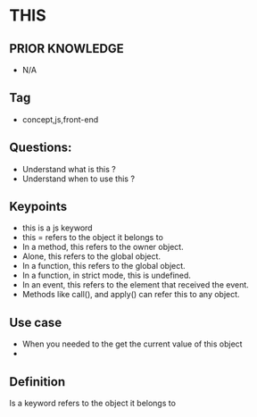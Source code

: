 # THIS


## PRIOR KNOWLEDGE
- N/A

## Tag
- concept,js,front-end

## Questions:
- Understand what is this ?
- Understand when to use this ?



## Keypoints
- this is a js keyword
- this = refers to the object it belongs to
- In a method, this refers to the owner object.
- Alone, this refers to the global object.
- In a function, this refers to the global object.
- In a function, in strict mode, this is undefined.
- In an event, this refers to the element that received the event.
- Methods like call(), and apply() can refer this to any object.

## Use case 
- When you needed to the get the current value of this object
- 
## Definition
Is a keyword refers to the object it belongs to

